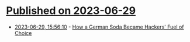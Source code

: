 # [Published on 2023-06-29](index.md)

* [2023-06-29, 15:56:10](https://lobste.rs/s/7m8dnu/how_german_soda_became_hackers_fuel) - [How a German Soda Became Hackers' Fuel of Choice](https://www.vice.com/en/article/xywxm7/how-a-german-soda-became-hackers-fuel-of-choice)
